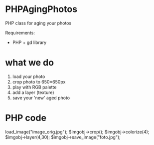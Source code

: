 PHPAgingPhotos
==============

PHP class for aging your photos

Requirements:
- PHP + gd library


what we do
==========

1. load your photo
2. crop photo to 650×650px
3. play with RGB palette 
4. add a layer (texture)
5. save your 'new' aged photo

PHP code
========

<?php
include('imageClass.php');
 
$imgobj = new Image();
$imgobj->load_image("image_orig.jpg");
$imgobj->crop();
$imgobj->colorize(4);
$imgobj->layer(4,30);
$imgobj->save_image("foto.jpg");
